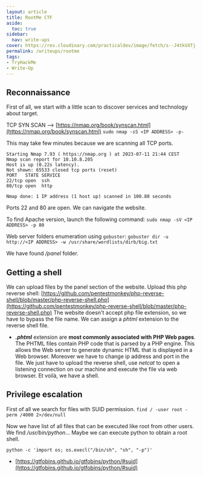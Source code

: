 ```yaml
---
layout: article
title: RootMe CTF
aside:
  toc: true
sidebar:
  nav: write-ups
cover: https://res.cloudinary.com/practicaldev/image/fetch/s--J4tkVXTj--/c_imagga_scale,f_auto,fl_progressive,h_420,q_auto,w_1000/https://dev-to-uploads.s3.amazonaws.com/uploads/articles/kqqova632hnzjav20vx5.png
permalink: /writeups/rootme
tags:
- TryHackMe
- Write-Up
---
```


## Reconnaissance
First of all, we start with a little scan to discover services and technology about target.

TCP SYN SCAN --> [https://nmap.org/book/synscan.html](https://nmap.org/book/synscan.html)
`sudo nmap -sS <IP ADDRESS> -p-`

This may take few minutes because we are scanning all TCP ports.

```
Starting Nmap 7.93 ( https://nmap.org ) at 2023-07-11 21:44 CEST
Nmap scan report for 10.10.8.205
Host is up (0.22s latency).
Not shown: 65533 closed tcp ports (reset)
PORT   STATE SERVICE
22/tcp open  ssh
80/tcp open  http

Nmap done: 1 IP address (1 host up) scanned in 100.80 seconds
```

Ports 22 and 80 are open. We can navigate the website.

To find Apache version, launch the following command:
`sudo nmap -sV <IP ADDRESS> -p 80`

Web server folders enumeration using `gobuster`:
`gobuster dir -u http://<IP ADDRESS> -w /usr/share/wordlists/dirb/big.txt`

We have found */panel* folder.

## Getting a shell
We can upload files by the panel section of the website.
Upload this php reverse shell: [https://github.com/pentestmonkey/php-reverse-shell/blob/master/php-reverse-shell.php](https://github.com/pentestmonkey/php-reverse-shell/blob/master/php-reverse-shell.php)
The website doesn't accept php file extension, so we have to bypass the file name. 
We can assign a *phtml* extension to the reverse shell file. 
- ***.phtml*** extension are **most commonly associated with PHP Web pages**. The PHTML files contain PHP code that is parsed by a PHP engine. This allows the Web server to generate dynamic HTML that is displayed in a Web browser.
Moreover we have to change ip address and port in the file.
We just have to upload the reverse shell, use *netcat* to open a listening connection on our machine and execute the file via web browser.
Et voilà, we have a shell.

## Privilege escalation
First of all we search for files with SUID permission.
`find / -user root -perm /4000 2>/dev/null`

Now we have list of all files that can be executed like root from other users.
We find */usr/bin/python*...
Maybe we can execute python to obtain a root shell.

`python -c 'import os; os.execl("/bin/sh", "sh", "-p")'`
-  [https://gtfobins.github.io/gtfobins/python/#suid](https://gtfobins.github.io/gtfobins/python/#suid)

